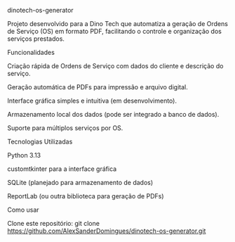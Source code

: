 dinotech-os-generator

Projeto desenvolvido para a Dino Tech que automatiza a geração de Ordens de Serviço (OS) em formato PDF, facilitando o controle e organização dos serviços prestados.

Funcionalidades

Criação rápida de Ordens de Serviço com dados do cliente e descrição do serviço.

Geração automática de PDFs para impressão e arquivo digital.

Interface gráfica simples e intuitiva (em desenvolvimento).

Armazenamento local dos dados (pode ser integrado a banco de dados).

Suporte para múltiplos serviços por OS.

Tecnologias Utilizadas

Python 3.13

customtkinter para a interface gráfica

SQLite (planejado para armazenamento de dados)

ReportLab (ou outra biblioteca para geração de PDFs)

Como usar

Clone este repositório:
git clone https://github.com/AlexSanderDomingues/dinotech-os-generator.git
